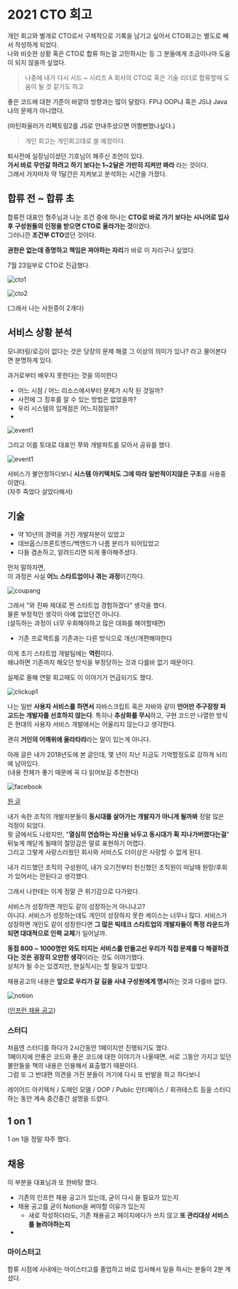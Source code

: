 # 2021 CTO 회고

개인 회고와 별개로 CTO로서 구체적으로 기록을 남기고 싶어서 CTO회고는 별도로 빼서 작성하게 되었다.  
나와 비슷한 상황 혹은 CTO로 합류 하는걸 고민하시는 등 그 분들에게 조금이나마 도움이 되지 않을까 싶었다.

> 나중에 내가 다시 시드 ~ 시리즈 A 회사의 CTO로 혹은 기술 리더로 합류할때 도움이 될 것 같기도 하고

좋은 코드에 대한 기준이 바깥의 방향과는 많이 달랐다.
FP냐 OOP냐 혹은 JS냐 Java냐의 문제가 아니였다.

(마틴파울러가 리팩토링2를 JS로 안내주셨으면 어쩔뻔했나싶다.)


> 개인 회고는 개인회고대로 쓸 예정이다.

퇴사전에 실장님이셨던 기호님이 해주신 조언이 있다.  
**가서 바로 무언갈 하려고 하기 보다는 1~2달은 가만히 지켜만 봐라** 라는 것이다.  
그래서 가자마자 약 1달간은 지켜보고 분석하는 시간을 가졌다.

## 합류 전 ~ 합류 초

합류전 대표인 형주님과 나눈 조건 중에 하나는 **CTO로 바로 가기 보다는 시니어로 입사 후 구성원들의 인정을 받으면 CTO로 올라가는 것**이였다.  
그러니깐 **조건부 CTO**였던 것이다.


**권한은 없는데 증명하고 책임은 져야하는 자리**가 바로 이 자리구나 싶었다.

7월 23일부로 CTO로 진급했다.


![cto1](../CTO회고/2021_회고/images/cto1.png)

![cto2](../CTO회고/2021_회고/images/cto2.jpg)

(그래서 나는 사원증이 2개다)


## 서비스 상황 분석

모니터링/로깅이 없다는 것은 당장의 문제 해결 그 이상의 의미가 있나? 라고 물어본다면 분명하게 있다.

과거로부터 배우지 못한다는 것을 의미한다

* 어느 시점 / 어느 리소스에서부터 문제가 시작 된 것일까?
* 사전에 그 징후를 알 수 있는 방법은 없었을까?
* 우리 시스템의 임계점은 어느지점일까?
*

![event1](../CTO회고/2021_회고/images/event1.png)


그리고 이를 토대로 대표인 쭈와 개발파트를 모아서 공유를 했다.

![event1](../CTO회고/2021_회고/images/event2.png)


서비스가 불안정하다보니 **시스템 아키텍처도 그에 따라 일반적이지않은 구조**를 사용중이였다.  
(자주 죽었다 살았다해서)



## 기술

* 약 10년의 경력을 가진 개발자분이 있었고
* 데브옵스/프론트엔드/백엔드가 나름 분리가 되어있었고
* 다들 겸손하고, 알려드리면 되게 좋아해주셨다.

먼저 말하자면,  
이 과정은 사실 **어느 스타트업이나 겪는 과정**이긴하다.

![coupang](../CTO회고/2021_회고/images/coupang.png)

그래서 "와 진짜 제대로 찐 스타트업 경험하겠다" 생각을 했다.  
물론 부정적인 생각이 아예 없었던건 아니다.  
(설득하는 과정이 너무 우회해야하고 많은 대화를 해야할때면)



* 기존 프로젝트를 기존과는 다른 방식으로 개선/개편해야한다

이게 초기 스타트업 개발팀에는 **역린**이다.  
왜냐하면 기존까지 해오던 방식을 부정당하는 것과 다를바 없기 때문이다.


실제로 올해 연말 회고때도 이 이야기가 언급되기도 했다.

![clickup1](../CTO회고/2021_회고/images/clickup1.png)


나는 일반 **사용자 서비스를 하면서** 자바스크립트 혹은 자바와 같이 **언어만 주구장창 파고드는 개발자를 선호하지 않는다**.
특히나 **추상화를 무시**하고, 구현 코드만 나열한 방식은 현대의 사용자 서비스 개발에서는 어울리지 않는다고 생각한다.

괜히 **거인의 어깨위에 올라타라**라는 말이 있는게 아니다.

아래 글은 내가 2018년도에 본 글인데, 몇 년이 지난 지금도 기억할정도로 강하게 뇌리에 남아있다.  
(내용 전체가 좋기 때문에 꼭 다 읽어보길 추천한다)

![facebook](../CTO회고/2021_회고/images/facebook.png)

[원 글](https://www.facebook.com/hyunho.kim.9465/posts/1184925318240273)

내가 속한 조직의 개발자분들이 **동시대를 살아가는 개발자가 아니게 될까봐** 정말 많은 걱정이 되었다.  
윗 글에서도 나왔지만, "**열심히 연습하는 자신을 놔두고 동시대가 휙 지나가버렸다는걸**" 뒤늦게 깨닫게 될때의 절망감은 말로 표현하기 어렵다.  
그리고 그렇게 사랑스러웠던 회사와 서비스도 더이상은 사랑할 수 없게 된다.

내가 리드했던 조직의 구성원이, 내가 오기전부터 헌신했던 조직원이 떠날때 원망/후회가 있어서는 안된다고 생각했다.

그래서 나한테는 이게 정말 큰 위기감으로 다가왔다.

서비스가 성장하면 개인도 같이 성장하는거 아니냐고?  
아니다.
서비스가 성장하는데도 개인이 성장하지 못한 케이스는 너무나 많다.
서비스가 성장하면 개인도 같이 성장한다면
**그 많은 빅테크 스타트업의 개발자들이 특정 라운드가 되면 대대적으로 인력 교체**가 일어날까.



**동접 800 ~  1000명만 와도 터지는 서비스를 만들고선 우리가 직접 문제를 다 해결하겠다는 것은 굉장히 오만한 생각**이라는 것도 이야기했다.  
상처가 될 수는 있겠지만, 현실직시는 할 필요가 있었다.


채용공고의 내용은 **앞으로 우리가 갈 길을 사내 구성원에게 명시**하는 것과 다를바 없다.

![notion](../CTO회고/2021_회고/images/notion.png)

([인프런 채용 공고](https://inflab.notion.site/NodeJS-4a7668d2564a4180a0721a2135f97840))

### 스터디

처음엔 스터디를 하다가 2시간동안 1페이지만 진행되기도 했다.  
1페이지에 안좋은 코드와 좋은 코드에 대한 이야기가 나올때면, 서로 그동안 가지고 있던 불만들을 책의 내용은 인용해서 표출했기 때문이다.  
그럼 또 그 반대편 의견을 가진 분들이 거기에 다시 또 반발을 하고 하다보니

레이어드 아키텍처 / 도메인 모델 / OOP / Public 인터페이스 / 회귀테스트 등을 스터디 하는 동안 계속 중간중간 설명을 드렸다.


## 1 on 1

1 on 1을 정말 자주 했다.



## 채용

이 부분을 대표님과 또 한바탕 했다.

* 기존의 인프런 채용 공고가 있는데, 굳이 다시 쓸 필요가 있는지
* 채용 공고를 굳이 Notion을 써야할 이유가 있는지
    * 새로 작성하더라도, 기존 채용공고 페이지에다가 쓰지 않고 **또 관리대상 서비스를 늘려야하는지**
*

### 마이스터고

합류 시점에 사내에는 마이스터고를 졸업하고 바로 입사해서 일을 하시는 분들이 2분 계셨다.  



